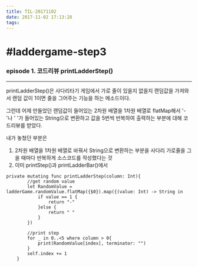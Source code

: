 ```yaml
---
title: TIL-20171102
date: 2017-11-02 17:13:28
tags: 
---
```


# #laddergame-step3

### episode 1. 코드리뷰 printLadderStep()

---

printLadderStep()은 사다리타기 게임에서 
가로 줄이 있을지 없을지 랜덤값을 가져와서 
랜덤 값이 1이면 줄을 그어주는 기능을 하는 메소드이다.

그런데 어제 만들었던 랜덤값이 들어있는 2차원 배열을 1차원 배열로 flatMap해서 '-'나 ' '가 
들어있는 String으로 변환하고
값을 5번씩 반복하여 출력하는 부분에 대해 코드리뷰를 받았다.

내가 놓쳤던 부분은
1. 2차원 배열을 1차원 배열로 바꿔서 String으로 변환하는 부분을 사다리 가로줄을 그을 때마다
반복하게 소스코드를 작성했다는 것
2. 이미 printStep()과 printLadderBar()에서 

```
private mutating func printLadderStep(column: Int){
        //get random value
        let RandomValue = ladderGame.randomValue.flatMap({$0}).map({(value: Int) -> String in
            if value == 1 {
                return "-"
            }else {
                return " "
            }
        })
        
        //print step
        for _ in 0..<5 where column > 0{
            print(RandomValue[index], terminator: "")
        }
        self.index += 1
    }
```


